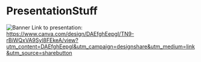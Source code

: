 # PresentationStuff
![Banner](https://github.com/PracticalHarware/PresentationStuff/blob/main/Moody%20Mountains%20-%20Canva%20Banner.gif)
Link to presentation: https://www.canva.com/design/DAEfghEepgI/TN9-rBiWQxVA9Syl8FEkeA/view?utm_content=DAEfghEepgI&utm_campaign=designshare&utm_medium=link&utm_source=sharebutton

